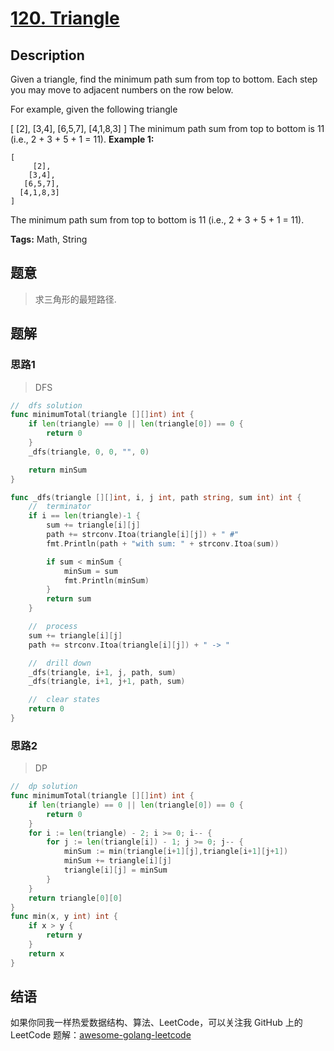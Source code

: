 # [120. Triangle][title]

## Description
Given a triangle, find the minimum path sum from top to bottom. Each step you may move to adjacent numbers on the row below.

For example, given the following triangle

[
     [2],
    [3,4],
   [6,5,7],
  [4,1,8,3]
]
The minimum path sum from top to bottom is 11 (i.e., 2 + 3 + 5 + 1 = 11).
**Example 1:**

```
[
     [2],
    [3,4],
   [6,5,7],
  [4,1,8,3]
]
```
The minimum path sum from top to bottom is 11 (i.e., 2 + 3 + 5 + 1 = 11).

**Tags:** Math, String

## 题意
>求三角形的最短路径.

## 题解

### 思路1
> DFS

```go
//	dfs solution
func minimumTotal(triangle [][]int) int {
	if len(triangle) == 0 || len(triangle[0]) == 0 {
		return 0
	}
	_dfs(triangle, 0, 0, "", 0)

	return minSum
}

func _dfs(triangle [][]int, i, j int, path string, sum int) int {
	//	terminator
	if i == len(triangle)-1 {
		sum += triangle[i][j]
		path += strconv.Itoa(triangle[i][j]) + " #"
		fmt.Println(path + "with sum: " + strconv.Itoa(sum))

		if sum < minSum {
			minSum = sum
			fmt.Println(minSum)
		}
		return sum
	}

	//	process
	sum += triangle[i][j]
	path += strconv.Itoa(triangle[i][j]) + " -> "

	//	drill down
	_dfs(triangle, i+1, j, path, sum)
	_dfs(triangle, i+1, j+1, path, sum)

	//	clear states
	return 0
}
```

### 思路2
> DP
```go
//	dp solution
func minimumTotal(triangle [][]int) int {
	if len(triangle) == 0 || len(triangle[0]) == 0 {
		return 0
	}
	for i := len(triangle) - 2; i >= 0; i-- {
		for j := len(triangle[i]) - 1; j >= 0; j-- {
			minSum := min(triangle[i+1][j],triangle[i+1][j+1])
			minSum += triangle[i][j]
			triangle[i][j] = minSum
		}
	}
	return triangle[0][0]
}
func min(x, y int) int {
	if x > y {
		return y
	}
	return x
}

```

## 结语

如果你同我一样热爱数据结构、算法、LeetCode，可以关注我 GitHub 上的 LeetCode 题解：[awesome-golang-leetcode][me]

[title]: https://leetcode.com/problems/triangle/
[me]: https://github.com/kylesliu/awesome-golang-algorithm
